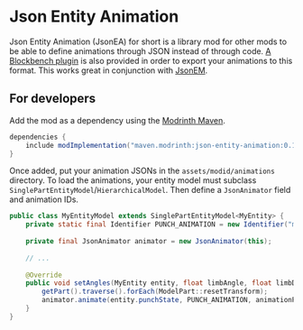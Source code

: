# Json Entity Animation

Json Entity Animation (JsonEA) for short is a library mod for other mods to be able to define animations through JSON instead of through code. [A Blockbench plugin](animation_to_jsonea.js) is also provided in order to export your animations to this format. This works great in conjunction with [JsonEM](https://modrinth.com/mod/jsonem).

## For developers

Add the mod as a dependency using the [Modrinth Maven](https://docs.modrinth.com/docs/tutorials/maven).

```groovy
dependencies {
    include modImplementation("maven.modrinth:json-entity-animation:0.1+1.19.2")
}
```

Once added, put your animation JSONs in the `assets/modid/animations` directory. To load the animations, your entity model must subclass `SinglePartEntityModel`/`HierarchicalModel`. Then define a `JsonAnimator` field and animation IDs.

```java
public class MyEntityModel extends SinglePartEntityModel<MyEntity> {
    private static final Identifier PUNCH_ANIMATION = new Identifier("modid", "my_entity/punch");
    
    private final JsonAnimator animator = new JsonAnimator(this);
    
    // ...
    
    @Override
    public void setAngles(MyEntity entity, float limbAngle, float limbDistance, float animationProgress, float headYaw, float headPitch) {
        getPart().traverse().forEach(ModelPart::resetTransform);
        animator.animate(entity.punchState, PUNCH_ANIMATION, animationProgress);
    }
}
```

